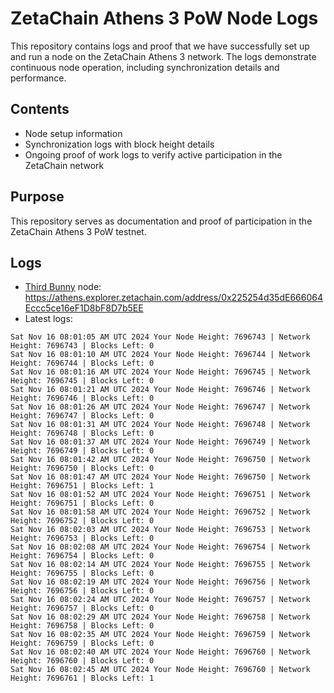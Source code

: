 # ZetaChain Athens 3 PoW Node Logs
This repository contains logs and proof that we have successfully set up and run a node on the ZetaChain Athens 3 network. The logs demonstrate continuous node operation, including synchronization details and performance.

## Contents
- Node setup information
- Synchronization logs with block height details
- Ongoing proof of work logs to verify active participation in the ZetaChain network

## Purpose
This repository serves as documentation and proof of participation in the ZetaChain Athens 3 PoW testnet.

## Logs

- [Third Bunny](https://thirdbunny.xyz/) node: https://athens.explorer.zetachain.com/address/0x225254d35dE666064Eccc5ce16eF1D8bF8D7b5EE
- Latest logs:
```
Sat Nov 16 08:01:05 AM UTC 2024 Your Node Height: 7696743 | Network Height: 7696743 | Blocks Left: 0
Sat Nov 16 08:01:10 AM UTC 2024 Your Node Height: 7696744 | Network Height: 7696744 | Blocks Left: 0
Sat Nov 16 08:01:16 AM UTC 2024 Your Node Height: 7696745 | Network Height: 7696745 | Blocks Left: 0
Sat Nov 16 08:01:21 AM UTC 2024 Your Node Height: 7696746 | Network Height: 7696746 | Blocks Left: 0
Sat Nov 16 08:01:26 AM UTC 2024 Your Node Height: 7696747 | Network Height: 7696747 | Blocks Left: 0
Sat Nov 16 08:01:31 AM UTC 2024 Your Node Height: 7696748 | Network Height: 7696748 | Blocks Left: 0
Sat Nov 16 08:01:37 AM UTC 2024 Your Node Height: 7696749 | Network Height: 7696749 | Blocks Left: 0
Sat Nov 16 08:01:42 AM UTC 2024 Your Node Height: 7696750 | Network Height: 7696750 | Blocks Left: 0
Sat Nov 16 08:01:47 AM UTC 2024 Your Node Height: 7696750 | Network Height: 7696751 | Blocks Left: 1
Sat Nov 16 08:01:52 AM UTC 2024 Your Node Height: 7696751 | Network Height: 7696751 | Blocks Left: 0
Sat Nov 16 08:01:58 AM UTC 2024 Your Node Height: 7696752 | Network Height: 7696752 | Blocks Left: 0
Sat Nov 16 08:02:03 AM UTC 2024 Your Node Height: 7696753 | Network Height: 7696753 | Blocks Left: 0
Sat Nov 16 08:02:08 AM UTC 2024 Your Node Height: 7696754 | Network Height: 7696754 | Blocks Left: 0
Sat Nov 16 08:02:14 AM UTC 2024 Your Node Height: 7696755 | Network Height: 7696755 | Blocks Left: 0
Sat Nov 16 08:02:19 AM UTC 2024 Your Node Height: 7696756 | Network Height: 7696756 | Blocks Left: 0
Sat Nov 16 08:02:24 AM UTC 2024 Your Node Height: 7696757 | Network Height: 7696757 | Blocks Left: 0
Sat Nov 16 08:02:29 AM UTC 2024 Your Node Height: 7696758 | Network Height: 7696758 | Blocks Left: 0
Sat Nov 16 08:02:35 AM UTC 2024 Your Node Height: 7696759 | Network Height: 7696759 | Blocks Left: 0
Sat Nov 16 08:02:40 AM UTC 2024 Your Node Height: 7696760 | Network Height: 7696760 | Blocks Left: 0
Sat Nov 16 08:02:45 AM UTC 2024 Your Node Height: 7696760 | Network Height: 7696761 | Blocks Left: 1
```
